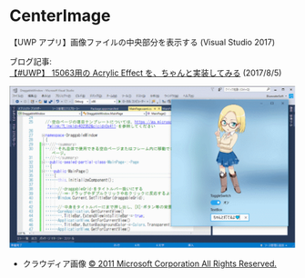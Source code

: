   
# CenterImage
【UWP アプリ】画像ファイルの中央部分を表示する (Visual Studio 2017)

ブログ記事:  
[【#UWP】 15063用の Acrylic Effect を、ちゃんと実装してみる](http://bluewatersoft.cocolog-nifty.com/blog/2017/08/uwp-15063-acryl.html) (2017/8/5)

![スクリーンキャプチャー](../images/20170729_DraggableWindow01_anime.gif)

- クラウディア画像 [© 2011 Microsoft Corporation All Rights Reserved.](https://msdn.microsoft.com/ja-jp/claudia00_03.aspx)
